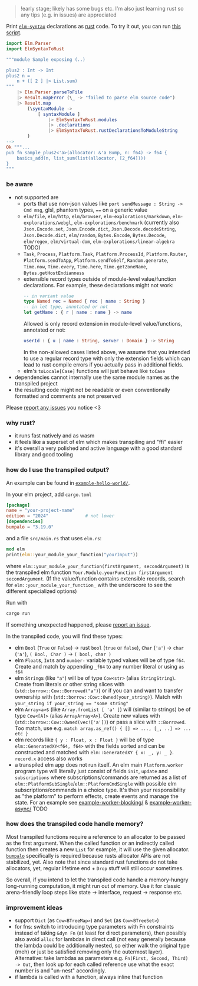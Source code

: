 > !early stage; likely has some bugs etc.
> I'm also just learning rust so any tips (e.g. in issues) are appreciated

Print [`elm-syntax`](https://dark.elm.dmy.fr/packages/stil4m/elm-syntax/latest/) declarations as [rust](https://www.rust-lang.org/) code.
To try it out, you can
run [this script](https://github.com/lue-bird/elm-syntax-to-rust/tree/main/node-elm-to-rust).

```elm
import Elm.Parser
import ElmSyntaxToRust

"""module Sample exposing (..)

plus2 : Int -> Int
plus2 n =
    n + ([ 2 ] |> List.sum)
"""
    |> Elm.Parser.parseToFile
    |> Result.mapError (\_ -> "failed to parse elm source code")
    |> Result.map
        (\syntaxModule ->
            [ syntaxModule ]
                |> ElmSyntaxToRust.modules
                |> .declarations
                |> ElmSyntaxToRust.rustDeclarationsToModuleString
        )
-->
Ok """...
pub fn sample_plus2<'a>(allocator: &'a Bump, n: f64) -> f64 {
    basics_add(n, list_sum(list(allocator, [2_f64])))
}
"""
```

### be aware

-   not supported are
    -   ports that use non-json values like `port sendMessage : String -> Cmd msg`, glsl, phantom types, `==` on a generic value
    -   `elm/file`, `elm/http`, `elm/browser`, `elm-explorations/markdown`, `elm-explorations/webgl`, `elm-explorations/benchmark` (currently also `Json.Encode.set`, `Json.Encode.dict`, `Json.Decode.decodeString`, `Json.Decode.dict`, `elm/random`, `Bytes.Encode`, `Bytes.Decode`, `elm/regex`, `elm/virtual-dom`, `elm-explorations/linear-algebra` TODO)
    -   `Task`, `Process`, `Platform.Task`, `Platform.ProcessId`, `Platform.Router`, `Platform.sendToApp`, `Platform.sendToSelf`, `Random.generate`, `Time.now`, `Time.every`, `Time.here`, `Time.getZoneName`, `Bytes.getHostEndianness`
    -   extensible record types outside of module-level value/function declarations. For example, these declarations might not work:
        ```elm
        -- in variant value
        type Named rec = Named { rec | name : String }
        -- in let type, annotated or not
        let getName : { r | name : name } -> name
        ```
        Allowed is only record extension in module-level value/functions, annotated or not:
        ```elm
        userId : { u | name : String, server : Domain } -> String
        ```
        In the non-allowed cases listed above, we assume that you intended to use a regular record type with only the extension fields which can lead to rust compile errors if you actually pass in additional fields.
    -   elm's `toLocale[Case]` functions will just behave like `toCase`
-   dependencies cannot internally use the same module names as the transpiled project
-   the resulting code might not be readable or even conventionally formatted and comments are not preserved

Please [report any issues](https://github.com/lue-bird/elm-syntax-to-rust/issues/new) you notice <3

### why rust?
-   it runs fast natively and as wasm
-   it feels like a superset of elm which makes transpiling and "ffi" easier
-   it's overall a very polished and active language with a good standard library and good tooling

### how do I use the transpiled output?
An example can be found in [`example-hello-world/`](https://github.com/lue-bird/elm-syntax-to-rust/tree/main/example-hello-world).

In your elm project, add `cargo.toml`
```toml
[package]
name = "your-project-name"
edition = "2024"              # not lower
[dependencies]
bumpalo = "3.19.0"
```
and a file `src/main.rs` that uses `elm.rs`:
```rust
mod elm
print(elm::your_module_your_function("yourInput"))
```

where `elm::your_module_your_function(firstArgument, secondArgument)` is the transpiled elm function `Your.Module.yourFunction firstArgument secondArgument`. (If the value/function contains extensible records, search for `elm::your_module_your_function_` with the underscore to see the different specialized options)

Run with
```bash
cargo run
```

If something unexpected happened,
please [report an issue](https://github.com/lue-bird/elm-syntax-to-rust/issues/new).


In the transpiled code, you will find these types:
  - elm `Bool` (`True` or `False`) → rust `bool` (`true` or `false`), `Char` (`'a'`) → `char` (`'a'`), `( Bool, Char )` → `( bool, char )`
  - elm `Float`s, `Int`s and `number-` variable typed values will be of type `f64`. Create and match by appending `_f64` to any number literal or using `as f64`
  - elm `String`s (like `"a"`) will be of type `Cow<str>` (alias `StringString`).
    Create from literals or other string slices with (`std::borrow::Cow::Borrowed("a")`)
    or if you can and want to transfer ownership with (`std::borrow::Cow::Owned(your_string)`). Match with `your_string if your_string == "some string"`
  - elm `Array<a>`s (like `Array.fromList [ 'a' ]`) will (similar to strings) be of type `Cow<[A]>` (alias `ArrayArray<A>`).
    Create new values with (`std::borrow::Cow::Owned(vec!['a'])`) or pass a slice with `::Borrowed`. Too match, use e.g. `match array.as_ref() { [] => ..., [_, ..] => ... etc }`
  - elm records like `{ y : Float, x : Float }` will be of type `elm::GeneratedXY<f64, f64>` with the fields sorted and can be constructed and matched with `elm::GeneratedXY { x: _, y: _ }`. `record.x` access also works
  - a transpiled elm app does not run itself.
    An elm main `Platform.worker` program type will literally just consist of fields `init`, `update` and `subscriptions` where
    subscriptions/commands are returned as a list of `elm::PlatformSubSingle`/`elm::PlatformCmdSingle` with possible elm subscriptions/commands in a choice type.
    It's then your responsibility as "the platform" to perform effects, create events and manage the state. For an example see [example-worker-blocking/](https://github.com/lue-bird/elm-syntax-to-rust/tree/main/example-worker-blocking) & [example-worker-async/](https://github.com/lue-bird/elm-syntax-to-rust/tree/main/example-worker-async) TODO

### how does the transpiled code handle memory?
Most transpiled functions require a reference to an allocator to be passed as the first argument.
When the called function or an indirectly called function then creates a new `List` for example, it will use the given allocator.
[`bumpalo`](https://docs.rs/bumpalo/latest/bumpalo/index.html) specifically is required because rusts allocator APIs are not stabilized, yet.
Also note that since standard rust functions do not take allocators, yet, regular lifetime end + `Drop` stuff will still occur sometimes.

So overall, if you intend to let the transpiled code handle a memory-hungry long-running computation, it might run out of memory.
Use it for classic arena-friendly loop steps like state → interface, request → response etc.

### improvement ideas
- support `Dict` (as `Cow<BTreeMap>`) and `Set` (as `Cow<BTreeSet>`)
- for fns: switch to introducing type parameters with Fn constraints instead of taking `&dyn Fn` (at least for direct parameters), then possibly also avoid `alloc` for lambdas in direct call (not easy generally because the lambda could be additionally nested, so either walk the original type (meh) or just be satisfied removing only the outermost layer).
  Alternative: take lambdas as parameters e.g. `Fn(First, Second, Third) -> Out`, then look up for each called reference use what the exact number is and "un-nest" accordingly.
- if lambda is called with a function, always inline that function
